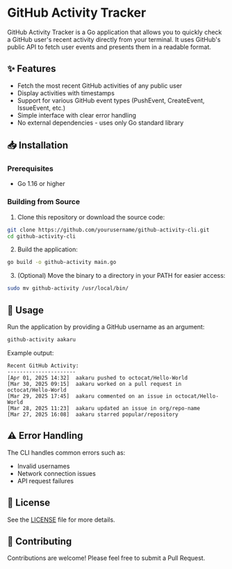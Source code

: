 #  GitHub Activity Tracker

GitHub Activity Tracker is a Go application that allows you to quickly check a GitHub user's recent activity directly from your terminal. It uses GitHub's public API to fetch user events and presents them in a readable format.

## ✨ Features

-  Fetch the most recent GitHub activities of any public user
-  Display activities with timestamps
-  Support for various GitHub event types (PushEvent, CreateEvent, IssueEvent, etc.)
-  Simple interface with clear error handling
-  No external dependencies - uses only Go standard library

## 📥 Installation

###  Prerequisites

-  Go 1.16 or higher

### Building from Source

1. Clone this repository or download the source code:
```bash
git clone https://github.com/yourusername/github-activity-cli.git
cd github-activity-cli
```

2. Build the application:
```bash
go build -o github-activity main.go
```

3. (Optional) Move the binary to a directory in your PATH for easier access:
```bash
sudo mv github-activity /usr/local/bin/
```

## 🚀 Usage

Run the application by providing a GitHub username as an argument:
```bash
github-activity aakaru
```

Example output:
```
Recent GitHub Activity:
----------------------
[Apr 01, 2025 14:32]  aakaru pushed to octocat/Hello-World
[Mar 30, 2025 09:15]  aakaru worked on a pull request in octocat/Hello-World
[Mar 29, 2025 17:45]  aakaru commented on an issue in octocat/Hello-World
[Mar 28, 2025 11:23]  aakaru updated an issue in org/repo-name
[Mar 27, 2025 16:08]  aakaru starred popular/repository
```

## ⚠️ Error Handling

The CLI handles common errors such as:
-  Invalid usernames
-  Network connection issues
-  API request failures

## 📜 License

See the [LICENSE](LICENSE) file for more details.

## 👥 Contributing

Contributions are welcome! Please feel free to submit a Pull Request.
